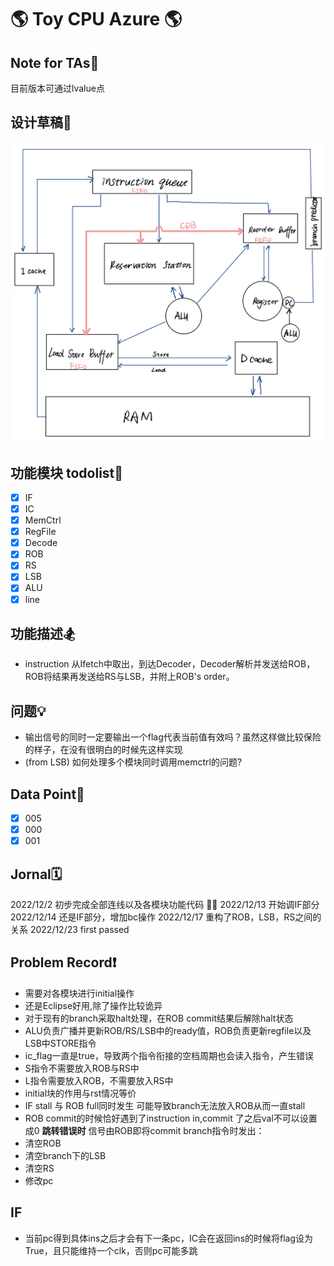 # 🌎 Toy CPU Azure 🌎
## Note for TAs👀
目前版本可通过lvalue点

## 设计草稿📝
![assign](https://github.com/Jianglai-0023/CPU_Azure/blob/main/README.assets/IMG_1669.jpg)
## 功能模块 todolist🧩
- [x] IF
- [x] IC
- [x] MemCtrl
- [x] RegFile
- [x] Decode
- [x] ROB
- [x] RS
- [x] LSB
- [x] ALU
- [x] line
## 功能描述🏂
* instruction 从Ifetch中取出，到达Decoder，Decoder解析并发送给ROB，ROB将结果再发送给RS与LSB，并附上ROB's order。
## 问题💡
* 输出信号的同时一定要输出一个flag代表当前值有效吗？虽然这样做比较保险的样子，在没有很明白的时候先这样实现
* (from LSB) 如何处理多个模块同时调用memctrl的问题?

## Data Point🐾
- [x] 005
- [x] 000
- [x] 001

## Jornal🗓
2022/12/2 初步完成全部连线以及各模块功能代码 💁🏻
2022/12/13 开始调IF部分
2022/12/14 还是IF部分，增加bc操作
2022/12/17 重构了ROB，LSB，RS之间的关系
2022/12/23 first passed

## Problem Record❗️
* 需要对各模块进行initial操作
* 还是Eclipse好用,除了操作比较诡异
* 对于现有的branch采取halt处理，在ROB commit结果后解除halt状态
* ALU负责广播并更新ROB/RS/LSB中的ready值，ROB负责更新regfile以及LSB中STORE指令
* ic_flag一直是true，导致两个指令衔接的空档周期也会读入指令，产生错误
* S指令不需要放入ROB与RS中
* L指令需要放入ROB，不需要放入RS中
* initial块的作用与rst情况等价
* IF stall 与 ROB full同时发生 可能导致branch无法放入ROB从而一直stall
* ROB commit的时候恰好遇到了instruction in,commit 了之后val不可以设置成0
**跳转错误时**
信号由ROB即将commit branch指令时发出：
* 清空ROB
* 清空branch下的LSB
* 清空RS
* 修改pc

## IF
* 当前pc得到具体ins之后才会有下一条pc，IC会在返回ins的时候将flag设为True，且只能维持一个clk，否则pc可能多跳